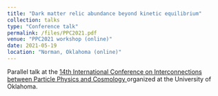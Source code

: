 ```yaml
---
title: "Dark matter relic abundance beyond kinetic equilibrium"
collection: talks
type: "Conference talk"
permalink: /files/PPC2021.pdf
venue: "PPC2021 workshop (online)"
date: 2021-05-19
location: "Norman, Oklahoma (online)"
---
```


Parallel talk at the [14th International Conference on Interconnections between Particle Physics and Cosmology ](https://indico.cern.ch/event/822029/) organized at the University of Oklahoma.
